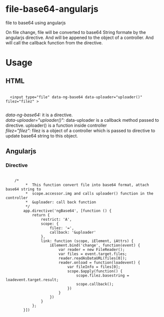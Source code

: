 # file-base64-angularjs
file to base64 using angularjs

On file change, file will be converted to base64 String formate by the angularjs directive. 
And will be appened to the object of a controller. And will call the callback function from the directive.

<h1>Usage</h1>

<h2>HTML</h2>
<pre>
  <code>
  &lt;input type="file" data-ng-base64 data-uploader="uploader()" filez="filez" &gt;
  </code>
</pre>
<p>
<i>data-ng-base64:</i> it is a directive.<br>
<i>data-uploader="uploader()":</i> data-uploader is a callback method passed to directive. uploader() is a function inside controller<br>
<i>filez="filez":</i> filez is a object of a controller which is passed to directive to update base64 string to this object.<br>
</p>

<h2>Angularjs</h2>
<h3>Directive</h3>
<pre>
  <code>
    /*
		 *	This function convert file into base64 format, attach base64 string to 
		 *	scope.accessor.img and calls uploader() function in the controller
		 *	&uploader: call back function
		 */
		app.directive('ngBase64', [function () {
			return {
				restrict: 'A',
				scope: {
					filez: '=',
					callback: '&uploader'
				},
				link: function (scope, iElement, iAttrs) {
					iElement.bind('change', function(event) {
						var reader = new FileReader();
						var files = event.target.files;
						reader.readAsDataURL(files[0]);
						reader.onload = function(loadevent) {
							var fileInfo = files[0];
							scope.$apply(function() {
								scope.filez.basestring = loadevent.target.result;
								scope.callback();
							})
						}
					})
				}
			};
		}])
  </code>
</pre>
